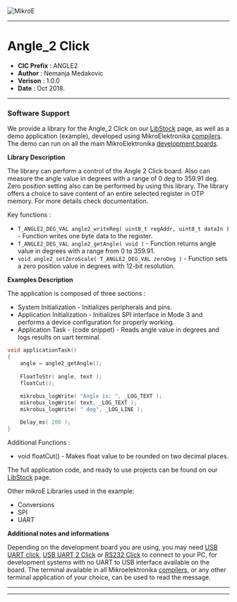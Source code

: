 ![MikroE](http://www.mikroe.com/img/designs/beta/logo_small.png)

---

# Angle_2 Click

- **CIC Prefix**  : ANGLE2
- **Author**      : Nemanja Medakovic
- **Verison**     : 1.0.0
- **Date**        : Oct 2018.

---

### Software Support

We provide a library for the Angle_2 Click on our [LibStock](https://libstock.mikroe.com/projects/view/2629/angle-2-click) 
page, as well as a demo application (example), developed using MikroElektronika 
[compilers](http://shop.mikroe.com/compilers). The demo can run on all the main 
MikroElektronika [development boards](http://shop.mikroe.com/development-boards).

**Library Description**

The library can perform a control of the Angle 2 Click board.
Also can measure the angle value in degrees with a range of 0 deg to 359.91 deg.
Zero position setting also can be performed by using this library.
The library offers a choice to save content of an entire selected register in OTP memory.
For more details check documentation.

Key functions :

- ``` T_ANGLE2_DEG_VAL angle2_writeReg( uint8_t regAddr, uint8_t dataIn ) ``` - Function writes one byte data to the register.
- ``` T_ANGLE2_DEG_VAL angle2_getAngle( void ) ``` - Function returns angle value in degrees with a range from 0 to 359.91.
- ``` void angle2_setZeroScale( T_ANGLE2_DEG_VAL zeroDeg ) ``` - Function sets a zero position value in degrees with 12-bit resolution.

**Examples Description**

The application is composed of three sections :

- System Initialization - Initializes peripherals and pins.
- Application Initialization - Initializes SPI interface in Mode 3 and performs a device
  configuration for properly working.
- Application Task - (code snippet) - Reads angle value in degrees and logs results on uart terminal.


```.c
void applicationTask()
{
    angle = angle2_getAngle();
    
    FloatToStr( angle, text );
    floatCut();
    
    mikrobus_logWrite( "Angle is: ", _LOG_TEXT );
    mikrobus_logWrite( text, _LOG_TEXT );
    mikrobus_logWrite( " deg", _LOG_LINE );

    Delay_ms( 200 );
}
```

Additional Functions :

- void floatCut() - Makes float value to be rounded on two decimal places.

The full application code, and ready to use projects can be found on our 
[LibStock](https://libstock.mikroe.com/projects/view/2629/angle-2-click) page.

Other mikroE Libraries used in the example:

- Conversions
- SPI
- UART

**Additional notes and informations**

Depending on the development board you are using, you may need 
[USB UART click](http://shop.mikroe.com/usb-uart-click), 
[USB UART 2 Click](http://shop.mikroe.com/usb-uart-2-click) or 
[RS232 Click](http://shop.mikroe.com/rs232-click) to connect to your PC, for 
development systems with no UART to USB interface available on the board. The 
terminal available in all Mikroelektronika 
[compilers](http://shop.mikroe.com/compilers), or any other terminal application 
of your choice, can be used to read the message.

---
---
